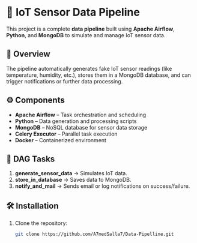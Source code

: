 # 🧠 IoT Sensor Data Pipeline

This project is a complete **data pipeline** built using **Apache Airflow**, **Python**, and **MongoDB** to simulate and manage IoT sensor data.

## 🚀 Overview
The pipeline automatically generates fake IoT sensor readings (like temperature, humidity, etc.), stores them in a MongoDB database, and can trigger notifications or further data processing.

## ⚙️ Components
- **Apache Airflow** – Task orchestration and scheduling  
- **Python** – Data generation and processing scripts  
- **MongoDB** – NoSQL database for sensor data storage  
- **Celery Executor** – Parallel task execution  
- **Docker** – Containerized environment  

## 🧩 DAG Tasks
1. **generate_sensor_data** → Simulates IoT data.  
2. **store_in_database** → Saves data to MongoDB.  
3. **notify_and_mail** → Sends email or log notifications on success/failure.  

## 🛠️ Installation
1. Clone the repository:
   ```bash
   git clone https://github.com/A7medSalla7/Data-Pipelline.git
